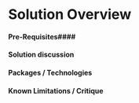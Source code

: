 # Solution Overview

#### Pre-Requisites####


#### Solution discussion ####





#### Packages / Technologies ####




#### Known Limitations / Critique ####



